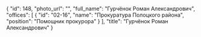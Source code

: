 {
    "id": 148,
    "photo_url": "",
    "full_name": "Гурчёнок Роман Александрович",
    "offices": [
        {
            "id": "02-16",
            "name": "Прокуратура Полоцкого района",
            "position": "Помощник прокурора"
        }
    ],
    "title": "Гурчёнок Роман Александрович"
}